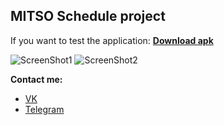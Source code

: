 ## MITSO Schedule project
If you want to test the application: 
[**Download apk**](https://github.com/dirtyalex/MITSOSchedule/raw/master/MITSO%20Schedule.apk)

![ScreenShot1](https://github.com/dirtyalex/MITSOSchedule/blob/master/1.jpg?raw=true)
![ScreenShot2](https://github.com/dirtyalex/MITSOSchedule/blob/master/2.jpg?raw=true)

**Сontact me:**
 - [VK](https://vk.com/lopukhofficial)
 - [Telegram](t.me/DirtyAlex)
